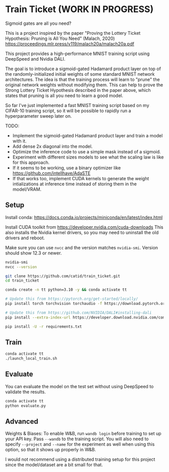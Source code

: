 # Train Ticket (WORK IN PROGRESS)

Sigmoid gates are all you need?

This is a project inspired by the paper "Proving the Lottery Ticket Hypothesis: Pruning is All You Need" (Malach, 2020)
https://proceedings.mlr.press/v119/malach20a/malach20a.pdf

This project provides a high-performance MNIST training script using DeepSpeed and Nvidia DALI.

The goal is to introduce a sigmoid-gated Hadamard product layer on top of the randomly-initialized initial weights of some standard MNIST network architectures.  The idea is that the training process will learn to "prune" the original network weights without modifying them.  This can help to prove the Strong Lottery Ticket Hypothesis described in the paper above, which states that pruning is all you need to learn a good model.

So far I've just implemented a fast MNIST training script based on my CIFAR-10 training script, so it will be possible to rapidly run a hyperparameter sweep later on.

TODO:

* Implement the sigmoid-gated Hadamard product layer and train a model with it.
* Add dense 2x diagonal into the model.
* Optimize the inference code to use a simple mask instead of a sigmoid.
* Experiment with different sizes models to see what the scaling law is like for this approach.
* If it seems to be working, use a binary optimizer like https://github.com/intellhave/AdaSTE
* If that works too, implement CUDA kernels to generate the weight intializations at inference time instead of storing them in the model/VRAM.

## Setup

Install conda: https://docs.conda.io/projects/miniconda/en/latest/index.html

Install CUDA toolkit from https://developer.nvidia.com/cuda-downloads  This also installs the Nvidia kernel drivers, so you may need to uninstall the old drivers and reboot.

Make sure you can use `nvcc` and the version matches `nvidia-smi`.  Version should show 12.3 or newer.

```bash
nvidia-smi
nvcc --version
```

```bash
git clone https://github.com/catid/train_ticket.git
cd train_ticket

conda create -n tt python=3.10 -y && conda activate tt

# Update this from https://pytorch.org/get-started/locally/
pip install torch torchvision torchaudio -f https://download.pytorch.org/whl/cu123/torch_stable.html

# Update this from https://github.com/NVIDIA/DALI#installing-dali
pip install --extra-index-url https://developer.download.nvidia.com/compute/redist --upgrade nvidia-dali-cuda120

pip install -U -r requirements.txt
```

## Train

```bash
conda activate tt
./launch_local_train.sh
```

## Evaluate

You can evaluate the model on the test set without using DeepSpeed to validate the results.

```bash
conda activate tt
python evaluate.py
```

## Advanced

Weights & Biases: To enable W&B, run `wandb login` before training to set up your API key. Pass `--wandb` to the training script. You will also need to specify `--project` and `--name` for the experiment as well when using this option, so that it shows up properly in W&B.

I would not recommend using a distributed training setup for this project since the model/dataset are a bit small for that.
